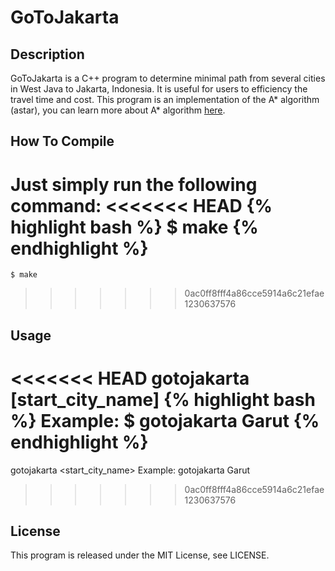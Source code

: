GoToJakarta
===========

Description
-----------

GoToJakarta is a C++ program to determine minimal path from several cities in West Java to Jakarta, Indonesia. It is useful for users to efficiency the travel time and cost. This program is an implementation of the A* algorithm (astar), you can learn more about A* algorithm [here](http://ow.ly/D1aZy).

How To Compile
--------------

Just simply run the following command:
<<<<<<< HEAD
{% highlight bash %}
$ make
{% endhighlight %}
=======
	$ make
>>>>>>> 0ac0ff8fff4a86cce5914a6c21efae1230637576

Usage
-----

<<<<<<< HEAD
gotojakarta [start_city_name]
{% highlight bash %}
Example:
$ gotojakarta Garut
{% endhighlight %}
=======
gotojakarta <start_city_name>
	Example:
	gotojakarta Garut
>>>>>>> 0ac0ff8fff4a86cce5914a6c21efae1230637576

License
-------
This program is released under the MIT License, see LICENSE.
